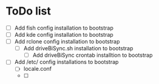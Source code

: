 # ToDo list

- [ ] Add fish config installation to bootstrap
- [ ] Add kde config installation to bootstrap
- [ ] Add rclone config installation to bootstrap
    - [ ] Add driveBiSync.sh installation to bootstrap
        - [ ] Add driveBiSync crontab installtion to bootstrap
- [ ] Add /etc/ config installations to bootstrap
    - [ ] locale.conf
    - [ ] 